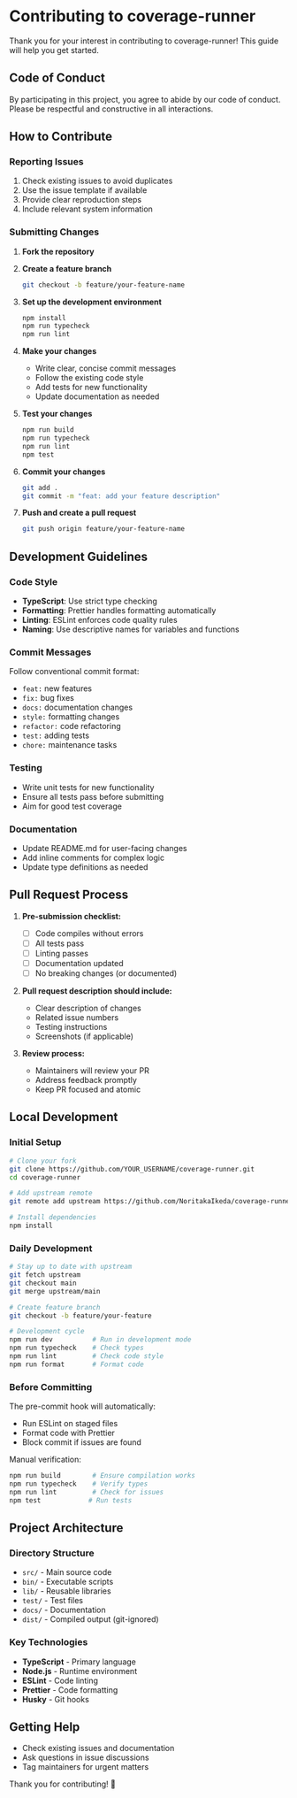 # Contributing to coverage-runner

Thank you for your interest in contributing to coverage-runner! This guide will help you get started.

## Code of Conduct

By participating in this project, you agree to abide by our code of conduct. Please be respectful and constructive in all interactions.

## How to Contribute

### Reporting Issues

1. Check existing issues to avoid duplicates
2. Use the issue template if available
3. Provide clear reproduction steps
4. Include relevant system information

### Submitting Changes

1. **Fork the repository**

2. **Create a feature branch**

   ```bash
   git checkout -b feature/your-feature-name
   ```

3. **Set up the development environment**

   ```bash
   npm install
   npm run typecheck
   npm run lint
   ```

4. **Make your changes**
   - Write clear, concise commit messages
   - Follow the existing code style
   - Add tests for new functionality
   - Update documentation as needed

5. **Test your changes**

   ```bash
   npm run build
   npm run typecheck
   npm run lint
   npm test
   ```

6. **Commit your changes**

   ```bash
   git add .
   git commit -m "feat: add your feature description"
   ```

7. **Push and create a pull request**

   ```bash
   git push origin feature/your-feature-name
   ```

## Development Guidelines

### Code Style

- **TypeScript**: Use strict type checking
- **Formatting**: Prettier handles formatting automatically
- **Linting**: ESLint enforces code quality rules
- **Naming**: Use descriptive names for variables and functions

### Commit Messages

Follow conventional commit format:

- `feat:` new features
- `fix:` bug fixes
- `docs:` documentation changes
- `style:` formatting changes
- `refactor:` code refactoring
- `test:` adding tests
- `chore:` maintenance tasks

### Testing

- Write unit tests for new functionality
- Ensure all tests pass before submitting
- Aim for good test coverage

### Documentation

- Update README.md for user-facing changes
- Add inline comments for complex logic
- Update type definitions as needed

## Pull Request Process

1. **Pre-submission checklist:**
   - [ ] Code compiles without errors
   - [ ] All tests pass
   - [ ] Linting passes
   - [ ] Documentation updated
   - [ ] No breaking changes (or documented)

2. **Pull request description should include:**
   - Clear description of changes
   - Related issue numbers
   - Testing instructions
   - Screenshots (if applicable)

3. **Review process:**
   - Maintainers will review your PR
   - Address feedback promptly
   - Keep PR focused and atomic

## Local Development

### Initial Setup

```bash
# Clone your fork
git clone https://github.com/YOUR_USERNAME/coverage-runner.git
cd coverage-runner

# Add upstream remote
git remote add upstream https://github.com/NoritakaIkeda/coverage-runner.git

# Install dependencies
npm install
```

### Daily Development

```bash
# Stay up to date with upstream
git fetch upstream
git checkout main
git merge upstream/main

# Create feature branch
git checkout -b feature/your-feature

# Development cycle
npm run dev          # Run in development mode
npm run typecheck    # Check types
npm run lint         # Check code style
npm run format       # Format code
```

### Before Committing

The pre-commit hook will automatically:

- Run ESLint on staged files
- Format code with Prettier
- Block commit if issues are found

Manual verification:

```bash
npm run build        # Ensure compilation works
npm run typecheck    # Verify types
npm run lint         # Check for issues
npm test            # Run tests
```

## Project Architecture

### Directory Structure

- `src/` - Main source code
- `bin/` - Executable scripts
- `lib/` - Reusable libraries
- `test/` - Test files
- `docs/` - Documentation
- `dist/` - Compiled output (git-ignored)

### Key Technologies

- **TypeScript** - Primary language
- **Node.js** - Runtime environment
- **ESLint** - Code linting
- **Prettier** - Code formatting
- **Husky** - Git hooks

## Getting Help

- Check existing issues and documentation
- Ask questions in issue discussions
- Tag maintainers for urgent matters

Thank you for contributing! 🎉
